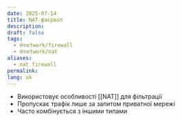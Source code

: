 ```yaml
---
date: 2025-07-14
title: NAT-фаєрвол
description: 
draft: false
tags:
  - 🌐network/firewall
  - 🌐network/nat
aliases:
  - nat firewall
permalink: 
lang: uk
---
```


- Використовує особливості [[NAT]] для фільтрації
- Пропускає трафік лише за запитом приватної мережі
- Часто комбінується з іншими типами
